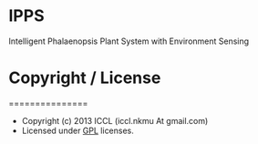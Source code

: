 IPPS
====

Intelligent Phalaenopsis Plant System with Environment Sensing

# Copyright / License
===============
* Copyright (c) 2013 ICCL (iccl.nkmu At gmail.com)
* Licensed under [GPL](http://www.gnu.org/licenses/gpl.html) licenses.
